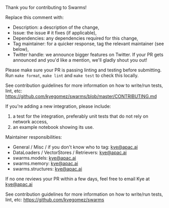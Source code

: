 Thank you for contributing to Swarms!

Replace this comment with:
  - Description: a description of the change,
  - Issue: the issue # it fixes (if applicable),
  - Dependencies: any dependencies required for this change,
  - Tag maintainer: for a quicker response, tag the relevant maintainer (see below),
  - Twitter handle: we announce bigger features on Twitter. If your PR gets announced and you'd like a mention, we'll gladly shout you out!

Please make sure your PR is passing linting and testing before submitting. Run `make format`, `make lint` and `make test` to check this locally.

See contribution guidelines for more information on how to write/run tests, lint, etc:
https://github.com/kyegomez/swarms/blob/master/CONTRIBUTING.md

If you're adding a new integration, please include:
  1. a test for the integration, preferably unit tests that do not rely on network access,
  2. an example notebook showing its use.


Maintainer responsibilities:
  - General / Misc / if you don't know who to tag: kye@apac.ai
  - DataLoaders / VectorStores / Retrievers: kye@apac.ai
  - swarms.models: kye@apac.ai
  - swarms.memory: kye@apac.ai
  - swarms.structures: kye@apac.ai

If no one reviews your PR within a few days, feel free to email Kye at kye@apac.ai

See contribution guidelines for more information on how to write/run tests, lint, etc: https://github.com/kyegomez/swarms

